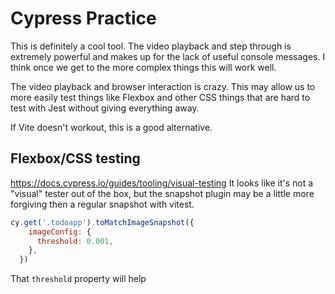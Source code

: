 # Cypress Practice

This is definitely a cool tool. The video playback and step through is extremely powerful and makes up for the lack of useful console messages. I think once we get to the more complex things this will work well.

The video playback and browser interaction is crazy. This may allow us to more easily test things like Flexbox and other CSS things that are hard to test with Jest without giving everything away.

If Vite doesn't workout, this is a good alternative.

## Flexbox/CSS testing
https://docs.cypress.io/guides/tooling/visual-testing
It looks like it's not a "visual" tester out of the box, but the snapshot plugin may be a little more forgiving then a regular snapshot with vitest.
```js
cy.get('.todoapp').toMatchImageSnapshot({
    imageConfig: {
      threshold: 0.001,
    },
  })
```

That `threshold` property will help